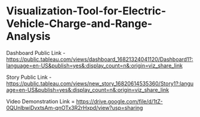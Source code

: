 # Visualization-Tool-for-Electric-Vehicle-Charge-and-Range-Analysis


Dashboard Public Link - https://public.tableau.com/views/dashboard_16821324041120/Dashboard1?:language=en-US&publish=yes&:display_count=n&:origin=viz_share_link

Story Public Link - https://public.tableau.com/views/new_story_16820614535360/Story1?:language=en-US&publish=yes&:display_count=n&:origin=viz_share_link

Video Demonstration Link = https://drive.google.com/file/d/1tZ-0QUnlbwiDvxtsAm-qnOTx3R2rHxpd/view?usp=sharing
